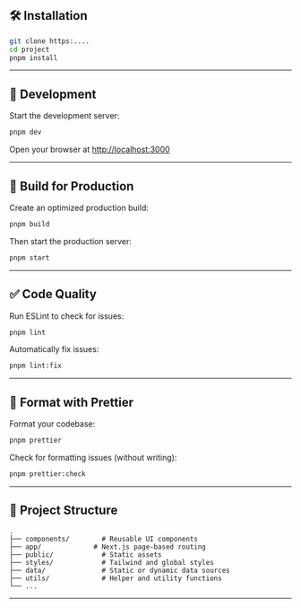 

## 🛠️ Installation

```bash
git clone https:....
cd project
pnpm install
```

---

## 🧪 Development

Start the development server:

```bash
pnpm dev
```

Open your browser at [http://localhost:3000](http://localhost:3000)

---

## 🔧 Build for Production

Create an optimized production build:

```bash
pnpm build
```

Then start the production server:

```bash
pnpm start
```

---

## ✅ Code Quality

Run ESLint to check for issues:

```bash
pnpm lint
```

Automatically fix issues:

```bash
pnpm lint:fix
```

---

## 💅 Format with Prettier

Format your codebase:

```bash
pnpm prettier
```

Check for formatting issues (without writing):

```bash
pnpm prettier:check
```

---

## 📂 Project Structure

```
.
├── components/        # Reusable UI components
├── app/             # Next.js page-based routing
├── public/            # Static assets
├── styles/            # Tailwind and global styles
├── data/              # Static or dynamic data sources
├── utils/             # Helper and utility functions
└── ...
```

---

